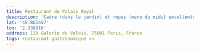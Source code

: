 ```yaml
---
title: Restaurant du Palais Royal
description: 'Cadre (dans le jardin) et repas (menu du midi) excellents ! La différence avec un ⭐️ doit se faire le soir. Service au top, très sympa et pas guindé !'
lat: '48.865657'
lon: '2.338916'
address: 110 Galerie de Valois, 75001 Paris, France
tags: restaurant gastronomique ⭐️⭐️
---
```

